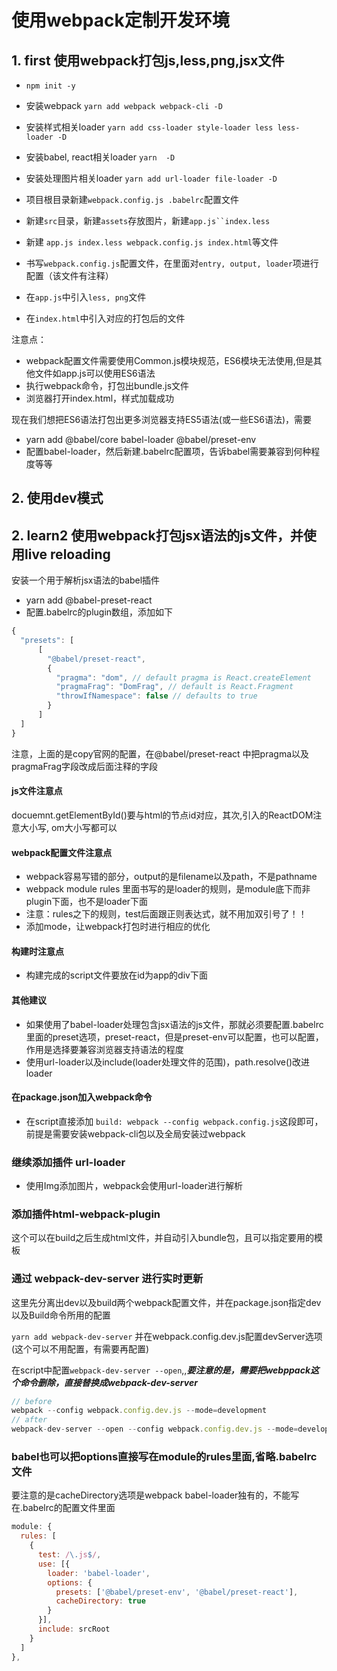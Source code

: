 # 使用webpack定制开发环境

## 1. first 使用webpack打包js,less,png,jsx文件

- `npm init -y`

- 安装webpack `yarn add webpack webpack-cli -D`

- 安装样式相关loader `yarn add css-loader style-loader less less-loader -D`

- 安装babel, react相关loader `yarn  -D`

- 安装处理图片相关loader `yarn add url-loader file-loader -D`

- 项目根目录新建`webpack.config.js .babelrc`配置文件

- 新建`src`目录，新建`assets`存放图片，新建`app.js``index.less`

- 新建 `app.js index.less webpack.config.js index.html`等文件

- 书写`webpack.config.js`配置文件，在里面对`entry, output, loader`项进行配置（该文件有注释）

- 在`app.js`中引入`less, png`文件

- 在`index.html`中引入对应的打包后的文件

注意点：

- webpack配置文件需要使用Common.js模块规范，ES6模块无法使用,但是其他文件如app.js可以使用ES6语法
- 执行webpack命令，打包出bundle.js文件
- 浏览器打开index.html，样式加载成功

现在我们想把ES6语法打包出更多浏览器支持ES5语法(或一些ES6语法)，需要

- yarn add @babel/core babel-loader @babel/preset-env
- 配置babel-loader，然后新建.babelrc配置项，告诉babel需要兼容到何种程度等等

## 2. 使用dev模式

## 2. learn2 使用webpack打包jsx语法的js文件，并使用live reloading

安装一个用于解析jsx语法的babel插件 
- yarn add @babel-preset-react
- 配置.babelrc的plugin数组，添加如下
```js
{
  "presets": [
      [
        "@babel/preset-react",
        {
          "pragma": "dom", // default pragma is React.createElement
          "pragmaFrag": "DomFrag", // default is React.Fragment
          "throwIfNamespace": false // defaults to true
        }
      ]
  ]
}
```
注意，上面的是copy官网的配置，在@babel/preset-react 中把pragma以及 pragmaFrag字段改成后面注释的字段

#### js文件注意点
docuemnt.getElementById()要与html的节点id对应，其次,引入的ReactDOM注意大小写, om大小写都可以

#### webpack配置文件注意点
- webpack容易写错的部分，output的是filename以及path，不是pathname
- webpack module rules 里面书写的是loader的规则，是module底下而非plugin下面，也不是loader下面
- 注意：rules之下的规则，test后面跟正则表达式，就不用加双引号了！！
- 添加mode，让webpack打包时进行相应的优化

#### 构建时注意点
- 构建完成的script文件要放在id为app的div下面

#### 其他建议
- 如果使用了babel-loader处理包含jsx语法的js文件，那就必须要配置.babelrc里面的preset选项，preset-react，但是preset-env可以配置，也可以配置，作用是选择要兼容浏览器支持语法的程度
- 使用url-loader以及include(loader处理文件的范围)，path.resolve()改进loader

#### 在package.json加入webpack命令
- 在script直接添加 `build: webpack --config webpack.config.js`这段即可，前提是需要安装webpack-cli包以及全局安装过webpack

### 继续添加插件 url-loader
- 使用Img添加图片，webpack会使用url-loader进行解析

### 添加插件html-webpack-plugin
这个可以在build之后生成html文件，并自动引入bundle包，且可以指定要用的模板

### 通过 webpack-dev-server 进行实时更新
这里先分离出dev以及build两个webpack配置文件，并在package.json指定dev以及Build命令所用的配置

`yarn add webpack-dev-server` 并在webpack.config.dev.js配置devServer选项(这个可以不用配置，有需要再配置)

在script中配置`webpack-dev-server --open`,,***要注意的是，需要把webppack这个命令删除，直接替换成webpack-dev-server***

```js
// before
webpack --config webpack.config.dev.js --mode=development
// after
webpack-dev-server --open --config webpack.config.dev.js --mode=development
```

### babel也可以把options直接写在module的rules里面,省略.babelrc文件

要注意的是cacheDirectory选项是webpack babel-loader独有的，不能写在.babelrc的配置文件里面

```js
module: {
  rules: [
    {
      test: /\.js$/,
      use: [{
        loader: 'babel-loader',
        options: {
          presets: ['@babel/preset-env', '@babel/preset-react'],
          cacheDirectory: true
        }
      }],
      include: srcRoot
    }
  ]
},
```